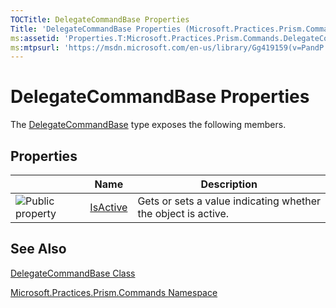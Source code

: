 ```yaml
---
TOCTitle: DelegateCommandBase Properties
Title: 'DelegateCommandBase Properties (Microsoft.Practices.Prism.Commands)'
ms:assetid: 'Properties.T:Microsoft.Practices.Prism.Commands.DelegateCommandBase'
ms:mtpsurl: 'https://msdn.microsoft.com/en-us/library/Gg419159(v=PandP.50)'
---
```



# DelegateCommandBase Properties

The [DelegateCommandBase](https://msdn.microsoft.com/library/microsoft.practices.prism.commands.delegatecommandbase) type exposes the following members.

## Properties

<span id="propertyTableToggle"></span>
<table>

<thead>
<tr class="header">
<th> </th>
<th>Name</th>
<th>Description</th>
</tr>
</thead>
<tbody>
<tr class="odd">
<td><img src="https://msdn.microsoft.com/en-us/Gg419159.pubproperty(en-us,PandP.50).gif" title="Public property" /></td>
<td><a href="https://msdn.microsoft.com/library/microsoft.practices.prism.commands.delegatecommandbase.isactive">IsActive</a></td>
<td><div class="summary">
Gets or sets a value indicating whether the object is active.
</div></td>
</tr>
</tbody>
</table>

## See Also

[DelegateCommandBase Class](https://msdn.microsoft.com/library/microsoft.practices.prism.commands.delegatecommandbase)

[Microsoft.Practices.Prism.Commands Namespace](https://msdn.microsoft.com/library/microsoft.practices.prism.commands)
